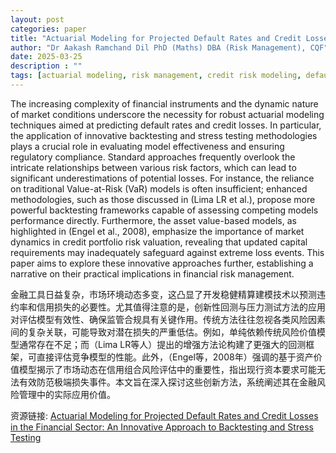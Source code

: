 ```yaml
---
layout: post
categories: paper
title: "Actuarial Modeling for Projected Default Rates and Credit Losses in the Financial Sector: An Innovative Approach to Backtesting and Stress Testing"
author: "Dr Aakash Ramchand Dil PhD (Maths) DBA (Risk Management), CQF"
date: 2025-03-25
description : ""
tags: [actuarial modeling, risk management, credit risk modeling, default rates, probability of default, stress testing, reverse stress testing, benchmarking]
---
```

The increasing complexity of financial instruments and the dynamic nature of market conditions underscore the necessity for robust actuarial modeling techniques aimed at predicting default rates and credit losses. In particular, the application of innovative backtesting and stress testing methodologies plays a crucial role in evaluating model effectiveness and ensuring regulatory compliance. Standard approaches frequently overlook the intricate relationships between various risk factors, which can lead to significant underestimations of potential losses. For instance, the reliance on traditional Value-at-Risk (VaR) models is often insufficient; enhanced methodologies, such as those discussed in (Lima LR et al.), propose more powerful backtesting frameworks capable of assessing competing models performance directly. Furthermore, the asset value-based models, as highlighted in (Engel et al., 2008), emphasize the importance of market dynamics in credit portfolio risk valuation, revealing that updated capital requirements may inadequately safeguard against extreme loss events. This paper aims to explore these innovative approaches further, establishing a narrative on their practical implications in financial risk management.

金融工具日益复杂，市场环境动态多变，这凸显了开发稳健精算建模技术以预测违约率和信用损失的必要性。尤其值得注意的是，创新性回测与压力测试方法的应用对评估模型有效性、确保监管合规具有关键作用。传统方法往往忽视各类风险因素间的复杂关联，可能导致对潜在损失的严重低估。例如，单纯依赖传统风险价值模型通常存在不足；而（Lima LR等人）提出的增强方法论构建了更强大的回测框架，可直接评估竞争模型的性能。此外，（Engel等，2008年）强调的基于资产价值模型揭示了市场动态在信用组合风险评估中的重要性，指出现行资本要求可能无法有效防范极端损失事件。本文旨在深入探讨这些创新方法，系统阐述其在金融风险管理中的实际应用价值。

资源链接: [Actuarial Modeling for Projected Default Rates and Credit Losses in the Financial Sector: An Innovative Approach to Backtesting and Stress Testing](https://papers.ssrn.com/sol3/papers.cfm?abstract_id=5181473)

